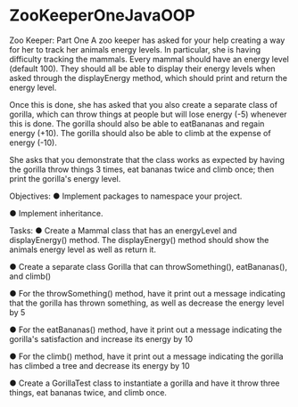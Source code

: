 # ZooKeeperOneJavaOOP
Zoo Keeper: Part One
A zoo keeper has asked for your help creating a way for her to track her animals energy levels. In particular, she is having difficulty tracking the mammals. Every mammal should have an energy level (default 100). They should all be able to display their energy levels when asked through the displayEnergy method, which should print and return the energy level.

Once this is done, she has asked that you also create a separate class of gorilla, which can throw things at people but will lose energy (-5) whenever this is done. The gorilla should also be able to eatBananas and regain energy (+10). The gorilla should also be able to climb at the expense of energy (-10).

She asks that you demonstrate that the class works as expected by having the gorilla throw things 3 times, eat bananas twice and climb once; then print the gorilla's energy level.

Objectives:
● Implement packages to namespace your project.

● Implement inheritance.

Tasks:
● Create a Mammal class that has an energyLevel and displayEnergy() method. The displayEnergy() method should show the animals energy level as well as return it.

● Create a separate class Gorilla that can throwSomething(), eatBananas(), and climb()

● For the throwSomething() method, have it print out a message indicating that the gorilla has thrown something, as well as decrease the energy level by 5

● For the eatBananas() method, have it print out a message indicating the gorilla's satisfaction and increase its energy by 10

● For the climb() method, have it print out a message indicating the gorilla has climbed a tree and decrease its energy by 10

● Create a GorillaTest class to instantiate a gorilla and have it throw three things, eat bananas twice, and climb once.
